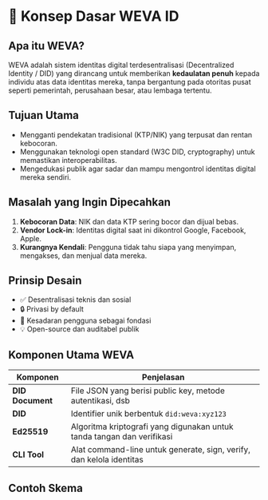 # 📖 Konsep Dasar WEVA ID

## Apa itu WEVA?

WEVA adalah sistem identitas digital terdesentralisasi (Decentralized Identity / DID) yang dirancang untuk memberikan **kedaulatan penuh** kepada individu atas data identitas mereka, tanpa bergantung pada otoritas pusat seperti pemerintah, perusahaan besar, atau lembaga tertentu.

## Tujuan Utama

- Mengganti pendekatan tradisional (KTP/NIK) yang terpusat dan rentan kebocoran.
- Menggunakan teknologi open standard (W3C DID, cryptography) untuk memastikan interoperabilitas.
- Mengedukasi publik agar sadar dan mampu mengontrol identitas digital mereka sendiri.

## Masalah yang Ingin Dipecahkan

1. **Kebocoran Data**: NIK dan data KTP sering bocor dan dijual bebas.
2. **Vendor Lock-in**: Identitas digital saat ini dikontrol Google, Facebook, Apple.
3. **Kurangnya Kendali**: Pengguna tidak tahu siapa yang menyimpan, mengakses, dan menjual data mereka.

## Prinsip Desain

- ✅ Desentralisasi teknis dan sosial
- 🔒 Privasi by default
- 🧠 Kesadaran pengguna sebagai fondasi
- 💡 Open-source dan auditabel publik

## Komponen Utama WEVA

| Komponen        | Penjelasan                                                                 |
|----------------|----------------------------------------------------------------------------|
| **DID Document** | File JSON yang berisi public key, metode autentikasi, dsb                 |
| **DID**         | Identifier unik berbentuk `did:weva:xyz123`                               |
| **Ed25519**     | Algoritma kriptografi yang digunakan untuk tanda tangan dan verifikasi    |
| **CLI Tool**    | Alat command-line untuk generate, sign, verify, dan kelola identitas      |

## Contoh Skema

